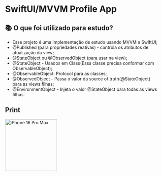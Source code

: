 # SwiftUI/MVVM Profile App

## 📚 O que foi utilizado para estudo?

- Esse projeto é uma implementação de estudo usando MVVM e SwiftUI;
- @Published (para propriedades reativas) - controla os atributos de atualização da view;
- @StateObject ou @ObservedObject (para usar na view);
- @StateObject - Usados em Class(Essa classe precisa conformar com ObservableObject);
- @ObservableObject: Protocol para as classes;
- @ObservedObject - Passa o valor da source of truth(@StateObject) para as views filhas;
- @EnvironmentObject - Injeta o valor @StateObject para todas as views filhas.

## Print
<img width="168" alt="iPhone 16 Pro Max" src="https://github.com/user-attachments/assets/3adde471-54d1-4652-b520-c2946bd030bf" />
